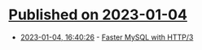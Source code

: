 # [Published on 2023-01-04](index.md)

* [2023-01-04, 16:40:26](https://news.ycombinator.com/item?id=34247817) - [Faster MySQL with HTTP/3](https://planetscale.com/blog/faster-mysql-with-http3)
